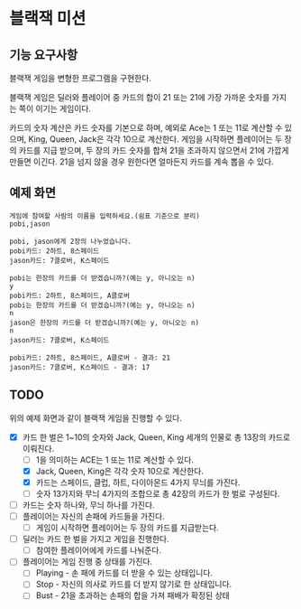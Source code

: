 # 블랙잭 미션

## 기능 요구사항
블랙잭 게임을 변형한 프로그램을 구현한다. 

블랙잭 게임은 딜러와 플레이어 중 카드의 합이 21 또는 21에 가장 가까운 숫자를 가지는 쪽이 이기는 게임이다.

카드의 숫자 계산은 카드 숫자를 기본으로 하며, 
예외로 Ace는 1 또는 11로 계산할 수 있으며, 
King, Queen, Jack은 각각 10으로 계산한다.
게임을 시작하면 플레이어는 두 장의 카드를 지급 받으며, 
두 장의 카드 숫자를 합쳐 21을 초과하지 않으면서 21에 가깝게 만들면 이긴다.
21을 넘지 않을 경우 원한다면 얼마든지 카드를 계속 뽑을 수 있다.

## 예제 화면
```
게임에 참여할 사람의 이름을 입력하세요.(쉼표 기준으로 분리)
pobi,jason

pobi, jason에게 2장의 나누었습니다.
pobi카드: 2하트, 8스페이드
jason카드: 7클로버, K스페이드

pobi는 한장의 카드를 더 받겠습니까?(예는 y, 아니오는 n)
y
pobi카드: 2하트, 8스페이드, A클로버
pobi는 한장의 카드를 더 받겠습니까?(예는 y, 아니오는 n)
n
jason은 한장의 카드를 더 받겠습니까?(예는 y, 아니오는 n)
n
jason카드: 7클로버, K스페이드

pobi카드: 2하트, 8스페이드, A클로버 - 결과: 21
jason카드: 7클로버, K스페이드 - 결과: 17
```

## TODO
위의 예제 화면과 같이 블랙잭 게임을 진행할 수 있다.
* [x] 카드 한 벌은 1~10의 숫자와 Jack, Queen, King 세개의 인물로 총 13장의 카드로 이뤄진다.
  * [ ] 1을 의미하는 ACE는 1 또는 11로 계산할 수 있다.
  * [x] Jack, Queen, King은 각각 숫자 10으로 계산한다.
  * [x] 카드는 스페이드, 클럽, 하트, 다이아몬드 4가지 무늬를 가진다.
  * [ ] 숫자 13가지와 무늬 4가지의 조합으로 총 42장의 카드가 한 벌로 구성된다. 
* [ ] 카드는 숫자 하나와, 무늬 하나를 가진다.
* [ ] 플레이어는 자신의 손패에 카드들을 가진다.
  * [ ] 게임이 시작하면 플레이어는 두 장의 카드를 지급받는다.
* [ ] 딜러는 카드 한 벌을 가지고 게임을 진행한다.
  * [ ] 참여한 플레이어에게 카드를 나눠준다.
* [ ] 플레이어는 게임 진행 중 상태를 가진다.
  * [ ] Playing - 손 패에 카드를 더 받을 수 있는 상태입니다.
  * [ ] Stop - 자신의 의사로 카드를 더 받지 않기로 한 상태입니다.
  * [ ] Bust - 21을 초과하는 손패의 합을 가져 패배가 확정된 상태
